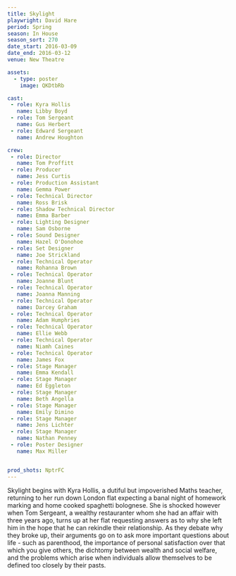 ```yaml
---
title: Skylight
playwright: David Hare
period: Spring
season: In House
season_sort: 270
date_start: 2016-03-09
date_end: 2016-03-12
venue: New Theatre

assets:
  - type: poster
    image: QKDtbRb

cast:
 - role: Kyra Hollis
   name: Libby Boyd
 - role: Tom Sergeant
   name: Gus Herbert
 - role: Edward Sergeant
   name: Andrew Houghton

crew:
 - role: Director
   name: Tom Proffitt
 - role: Producer
   name: Jess Curtis
 - role: Production Assistant
   name: Gemma Power
 - role: Technical Director
   name: Ross Brisk
 - role: Shadow Technical Director
   name: Emma Barber
 - role: Lighting Designer
   name: Sam Osborne
 - role: Sound Designer
   name: Hazel O'Donohoe
 - role: Set Designer
   name: Joe Strickland
 - role: Technical Operator
   name: Rohanna Brown
 - role: Technical Operator
   name: Joanne Blunt
 - role: Technical Operator
   name: Joanna Manning
 - role: Technical Operator
   name: Darcey Graham
 - role: Technical Operator
   name: Adam Humphries
 - role: Technical Operator
   name: Ellie Webb
 - role: Technical Operator
   name: Niamh Caines
 - role: Technical Operator
   name: James Fox
 - role: Stage Manager
   name: Emma Kendall
 - role: Stage Manager
   name: Ed Eggleton
 - role: Stage Manager
   name: Beth Angella
 - role: Stage Manager
   name: Emily Dimino
 - role: Stage Manager
   name: Jens Lichter
 - role: Stage Manager
   name: Nathan Penney
 - role: Poster Designer
   name: Max Miller


prod_shots: NptrFC
---
```


Skylight begins with Kyra Hollis, a dutiful but impoverished Maths teacher, returning to her run down London flat expecting a banal night of homework marking and home cooked spaghetti bolognese. She is shocked however when Tom Sergeant, a wealthy restauranter whom she had an affair with three years ago, turns up at her flat requesting answers as to why she left him in the hope that he can rekindle their relationship. As they debate why they broke up, their arguments go on to ask more important questions about life - such as parenthood, the importance of personal satisfaction over that which you give others, the dichtomy between wealth and social welfare, and the problems which arise when individuals allow themselves to be defined too closely by their pasts.
